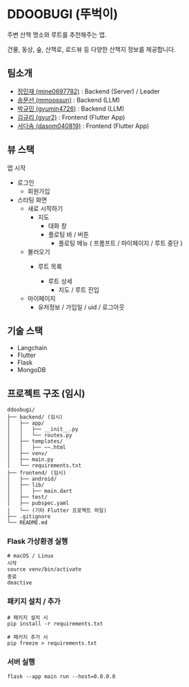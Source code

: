 # DDOOBUGI (뚜벅이)

주변 산책 명소와 루트를 추천해주는 앱.

건물, 동상, 숲, 산책로, 로드뷰 등 다양한 산책지 정보를 제공합니다.

## 팀소개

* [정민재 (mine0697782)](https://github.com/mine0697782) : Backend (Server) / Leader
* [송문선 (mmoossun)](https://github.com/mmoossun) : Backend (LLM)
* [박규민 (gyumin4726)](https://github.com/gyumin4726) : Backend (LLM)
* [김규리 (gyur2)](https://github.com/gyur2) : Frontend (Flutter App)
* [서다솜 (dasom040819)](https://github.com/dasom040819) : Frontend (Flutter App)

## 뷰 스택

앱 시작

* 로그인
  * 회원가입
* 스타팅 화면
  * 새로 시작하기
    * 지도
      * 대화 창
      * 플로팅 바 / 버튼
        * 플로팅 메뉴 ( 프롬프트 / 마이페이지 / 루트 중단 )
  * 불러오기
    * 루트 목록

      * 루트 상세
        * 지도 / 루트 진입
  * 마이페이지
    * 유저정보 / 가입일 / uid / 로그아웃

## 기술 스택

* Langchain
* Flutter
* Flask
* MongoDB

## 프로젝트 구조 (임시)

```
ddoobugi/
├── backend/ (임시)
│   ├── app/
│   │   ├── __init__.py
│   │   └── routes.py
│   ├── templates/
│   │   ├── ~~.html
│   ├── venv/
│   ├── main.py
│   └── requirements.txt
├── frontend/ (임시)
│   ├── android/
│   ├── lib/
│   │   ├── main.dart
│   ├── test/
│   ├── pubspec.yaml
│   └── (기타 Flutter 프로젝트 파일)
├── .gitignore
└── README.md
```

### Flask 가상환경 실행

```
# macOS / Linux
시작
source venv/bin/activate
종료
deactive
```

### 패키지 설치 / 추가

```
# 패키지 설치 시
pip install -r requirements.txt

# 패키지 추가 시
pip freeze > requirements.txt
```

### 서버 실행

```
flask --app main run --host=0.0.0.0
```
